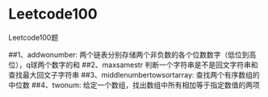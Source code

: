 # Leetcode100
Leetcode100题


##1、addwonumber:
两个链表分别存储两个非负数的各个位数数字（低位到高位），q球两个数字的和
##2、maxsamestr
判断一个字符串是不是回文字符串和查找最大回文子字符串
##3、middlenumbertowsortarray:
查找两个有序数组的中位数
##4、twonum:
给定一个数组，找出数组中所有相加等于指定数值的两项